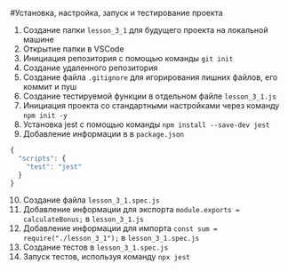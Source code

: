 #Установка, настройка, запуск и тестирование проекта

1. Создание папки `lesson_3_1` для будущего проекта на локальной машине
2. Открытие папки в VSCode
3. Инициация репозитория с помощью команды ```git init```
4. Создание удаленного репозитория
5. Создание файла `.gitignore` для игорирования лишних файлов, его коммит и пуш
6. Создание тестируемой функции в отдельном файле `lesson_3_1.js`
7. Инициация проекта со стандартными настройками через команду ```npm init -y```
8. Установка jest с помощью команды ```npm install --save-dev jest```
9. Добавление информации в в `package.json` 
```javascript
{
  "scripts": {
    "test": "jest"
  }
}  
```
10. Создание файла `lesson_3_1.spec.js`
11. Добавление информации для экспорта `module.exports = calculateBonus;` в `lesson_3_1.js`
12. Добавление информации для импорта `const sum = require("./lesson_3_1");` в `lesson_3_1.spec.js`
13. Создание тестов в `lesson_3_1.spec.js`
14. Запуск тестов, используя команду `npx jest`